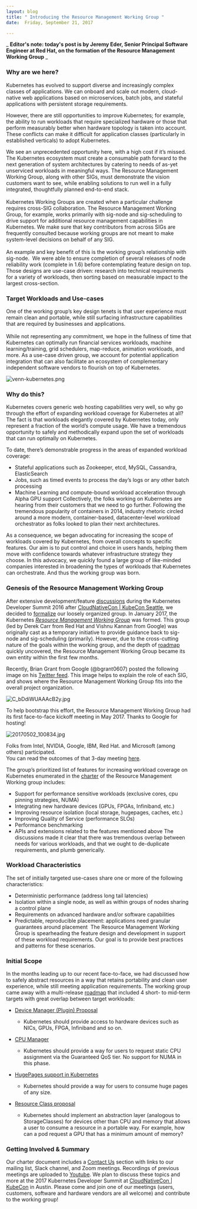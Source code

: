 ```yaml
---
layout: blog
title: " Introducing the Resource Management Working Group "
date:  Friday, September 21, 2017 

---
```

_ **Editor's note: today's post is by Jeremy Eder, Senior Principal Software Engineer at Red Hat, on the formation of the Resource Management Working Group** _  

###   

### Why are we here?
Kubernetes has evolved to support diverse and increasingly complex classes of applications. We can onboard and scale out modern, cloud-native web applications based on microservices, batch jobs, and stateful applications with persistent storage requirements.  
  
 However, there are still opportunities to improve Kubernetes; for example, the ability to run workloads that require specialized hardware or those that perform measurably better when hardware topology is taken into account. These conflicts can make it difficult for application classes (particularly in established verticals) to adopt Kubernetes.   
  
 We see an unprecedented opportunity here, with a high cost if it’s missed. The Kubernetes ecosystem must create a consumable path forward to the next generation of system architectures by catering to needs of as-yet unserviced workloads in meaningful ways. The Resource Management Working Group, along with other SIGs, must demonstrate the vision customers want to see, while enabling solutions to run well in a fully integrated, thoughtfully planned end-to-end stack.   
&nbsp;   
Kubernetes Working Groups are created when a particular challenge requires cross-SIG collaboration. The Resource Management Working Group, for example, works primarily with sig-node and sig-scheduling to drive support for additional resource management capabilities in Kubernetes. We make sure that key contributors from across SIGs are frequently consulted because working groups are not meant to make system-level decisions on behalf of any SIG.   
&nbsp;   
An example and key benefit of this is the working group’s relationship with sig-node. &nbsp;We were able to ensure completion of several releases of node reliability work (complete in 1.6) before contemplating feature design on top. Those designs are use-case driven: research into technical requirements for a variety of workloads, then sorting based on measurable impact to the largest cross-section.   

###   

### Target Workloads and Use-cases
One of the working group’s key design tenets is that user experience must remain clean and portable, while still surfacing infrastructure capabilities that are required by businesses and applications.   
&nbsp;   
While not representing any commitment, we hope in the fullness of time that Kubernetes can optimally run financial services workloads, machine learning/training, grid schedulers, map-reduce, animation workloads, and more. As a use-case driven group, we account for potential application integration that can also facilitate an ecosystem of complementary independent software vendors to flourish on top of Kubernetes.   
  
  

 ![venn-kubernetes.png](https://lh6.googleusercontent.com/HFbnRmEIQZ43lBGRvUPZaPe-NGDoCoQVMglola-sZXdkUAbgiZiEB_ktbebPPMPY9D3p1tXj9toTjp_tZUjiQTHukl3ir_DE-_6yix0xWIr4-yJnrPA9zWBLzTFXBM0DhTURHLd6)

###   

### Why do this?
Kubernetes covers generic web hosting capabilities very well, so why go through the effort of expanding workload coverage for Kubernetes at all? The fact is that workloads elegantly covered by Kubernetes today, only represent a fraction of the world’s compute usage. We have a tremendous opportunity to safely and methodically expand upon the set of workloads that can run optimally on Kubernetes.  
  
 To date, there’s demonstrable progress in the areas of expanded workload coverage:   

- Stateful applications such as Zookeeper, etcd, MySQL, Cassandra, ElasticSearch 
- Jobs, such as timed events to process the day’s logs or any other batch processing 
- Machine Learning and compute-bound workload acceleration through Alpha GPU support 
Collectively, the folks working on Kubernetes are hearing from their customers that we need to go further. Following the tremendous popularity of containers in 2014, industry rhetoric circled around a more modern, container-based, datacenter-level workload orchestrator as folks looked to plan their next architectures.   
  
 As a consequence, we began advocating for increasing the scope of workloads covered by Kubernetes, from overall concepts to specific features. Our aim is to put control and choice in users hands, helping them move with confidence towards whatever infrastructure strategy they choose. In this advocacy, we quickly found a large group of like-minded companies interested in broadening the types of workloads that Kubernetes can orchestrate. And thus the working group was born.   

###   

### Genesis of the Resource Management Working Group
After extensive development/feature [discussions](https://docs.google.com/document/d/1p7scsTPzPyouktBFTxu4RhRwW8yUn5Lj7VGY9SaOo-8/edit?ts=5824ee1f) during the Kubernetes Developer Summit 2016 after [CloudNativeCon | KubeCon Seattle](http://events.linuxfoundation.org/events/kubecon/program/schedule), we decided to [formalize](https://groups.google.com/d/msg/kubernetes-dev/Sb0VlXOM8eQ/La3YCe2-CgAJ) our loosely organized group. In January 2017, the Kubernetes _[Resource Management Working Group](https://github.com/kubernetes/community/tree/master/wg-resource-management)_ was formed. This group (led by Derek Carr from Red Hat and Vishnu Kannan from Google) was originally cast as a temporary initiative to provide guidance back to sig-node and sig-scheduling (primarily). However, due to the cross-cutting nature of the goals within the working group, and the depth of [roadmap](https://docs.google.com/spreadsheets/d/1NWarIgtSLsq3izc5wOzV7ItdhDNRd-6oBVawmvs-LGw/edit) quickly uncovered, the Resource Management Working Group became its own entity within the first few months.   
  
 Recently, Brian Grant from Google (@bgrant0607) posted the following image on his [Twitter feed](https://twitter.com/bgrant0607/status/862091393723842561). This image helps to explain the role of each SIG, and shows where the Resource Management Working Group fits into the overall project organization.   
  
  ![C_bDdiWUAAAcB2y.jpg](https://lh4.googleusercontent.com/P9CFdgJK3pdaKkqefpYwoLHkaT--ntJQ0XZT5FbO5TlZtwnvepaO0eCOwxlUYKAsZqZFfOw78_6nEJfY89x3j1w_nHaVqUj7sBTpcAA4g80MoQy5-n3YU7GI8-IFwHUo85cy-rCc)  
  
 To help bootstrap this effort, the Resource Management Working Group had its first face-to-face kickoff meeting in May 2017. Thanks to Google for hosting!   
  
  ![20170502_100834.jpg](https://lh3.googleusercontent.com/eL16-GnX335XcVta2u8nt3UgtoJMGuo2Xfqj3SJ34slepm_xzl6G4WmcBtFIIiaw_gYi-h5FsMnXA8GCl3xqhZGy44Gt6GmB5Ajy4McCdANkFQUy26z02e5rZU88lN-NFO774GgE)  
  
 Folks from Intel, NVIDIA, Google, IBM, Red Hat. and Microsoft (among others) participated.&nbsp;  
You can read the outcomes of that 3-day meeting [here](https://docs.google.com/document/d/13_nk75eItkpbgZOt62In3jj0YuPbGPC_NnvSCHpgvUM/edit).  
  
 The group’s prioritized list of features for increasing workload coverage on Kubernetes enumerated in the [charter](https://github.com/kubernetes/community/tree/master/wg-resource-management) of the Resource Management Working group includes:   

- Support for performance sensitive workloads (exclusive cores, cpu pinning strategies, NUMA) 
- Integrating new hardware devices (GPUs, FPGAs, Infiniband, etc.) 
- Improving resource isolation (local storage, hugepages, caches, etc.) 
- Improving Quality of Service (performance SLOs) 
- Performance benchmarking 
- APIs and extensions related to the features mentioned above 
The discussions made it clear that there was tremendous overlap between needs for various workloads, and that we ought to de-duplicate requirements, and plumb generically.  

###   

### Workload Characteristics
The set of initially targeted use-cases share one or more of the following characteristics:  

- Deterministic performance (address long tail latencies) 
- Isolation within a single node, as well as within groups of nodes sharing a control plane 
- Requirements on advanced hardware and/or software capabilities 
- Predictable, reproducible placement: applications need granular guarantees around placement&nbsp;
The Resource Management Working Group is spearheading the feature design and development in support of these workload requirements. Our goal is to provide best practices and patterns for these scenarios.  

###   

### Initial Scope
In the months leading up to our recent face-to-face, we had discussed how to safely abstract resources in a way that retains portability and clean user experience, while still meeting application requirements. The working group came away with a multi-release [roadmap](https://docs.google.com/spreadsheets/d/1NWarIgtSLsq3izc5wOzV7ItdhDNRd-6oBVawmvs-LGw/edit) that included 4 short- to mid-term targets with great overlap between target workloads:  

- [Device Manager (Plugin) Proposal](https://github.com/kubernetes/community/blob/master/contributors/design-proposals/resource-management/device-plugin.md)

  - Kubernetes should provide access to hardware devices such as NICs, GPUs, FPGA, Infiniband and so on.
- [CPU Manager](https://github.com/kubernetes/community/blob/master/contributors/design-proposals/node/cpu-manager.md)

  - Kubernetes should provide a way for users to request static CPU assignment via the Guaranteed QoS tier. No support for NUMA in this phase.
- [HugePages support in Kubernetes](https://github.com/kubernetes/community/blob/master/contributors/design-proposals/resource-management/hugepages.md)

  - Kubernetes should provide a way for users to consume huge pages of any size.
- [Resource Class proposal](https://github.com/kubernetes/community/pull/782)

  - Kubernetes should implement an abstraction layer (analogous to StorageClasses) for devices other than CPU and memory that allows a user to consume a resource in a portable way. For example, how can a pod request a GPU that has a minimum amount of memory?

###   

### Getting Involved & Summary
Our charter document includes a [Contact Us](https://github.com/kubernetes/community/tree/master/wg-resource-management#contact-us) section with links to our mailing list, Slack channel, and Zoom meetings. Recordings of previous meetings are uploaded to [Youtube](https://www.youtube.com/channel/UCyfvrmhAGcsFlJeGgZQvZ6g). We plan to discuss these topics and more at the 2017 Kubernetes Developer Summit at [CloudNativeCon | KubeCon](http://events.linuxfoundation.org/events/cloudnativecon-and-kubecon-north-america) in Austin. Please come and join one of our meetings (users, customers, software and hardware vendors are all welcome) and contribute to the working group!
